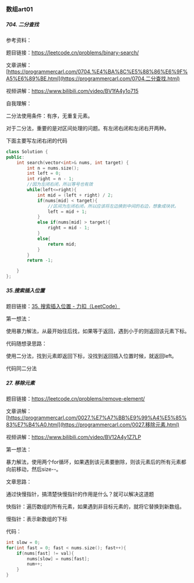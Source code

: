 ###  **数组**art01



##### **704. 二分查找** 

参考资料：

题目链接：https://leetcode.cn/problems/binary-search/

文章讲解：[https://programmercarl.com/0704.%E4%BA%8C%E5%88%86%E6%9F%A5%E6%89%BE.html](https://programmercarl.com/0704.二分查找.html)

视频讲解：https://www.bilibili.com/video/BV1fA4y1o715



自我理解：

二分法使用条件：有序，无重复元素。

对于二分法，重要的是对区间处理的问题。有左闭右闭和左闭右开两种。

下面主要写左闭右闭的代码

```c++
class Solution {
public:
    int search(vector<int>& nums, int target) {
        int n = nums.size();
        int left = 0;
        int right = n - 1;
        //因为左闭右闭，所以等号也有效
        while(left<=right){
            int mid = (left + right) / 2;
            if(nums[mid] < target){
                //区间为左闭右闭，所以应该将左边换到中间的右边，想象成块状。
                left = mid + 1;
            }
            else if(nums[mid] > target){
                right = mid - 1;
            }
            else{
                return mid;
            }
        }
        return -1;

    }
};
```

##### 35.搜索插入位置

题目链接：[35. 搜索插入位置 - 力扣（LeetCode）](https://leetcode.cn/problems/search-insert-position/)

第一想法：

使用暴力解法，从最开始往后找，如果等于返回，遇到小于的则返回该元素下标。



代码随想录思路：

使用二分法，找到元素即返回下标，没找到返回插入位置时候，就返回left。



代码同二分法



#####  **27. 移除元素**

题目链接：https://leetcode.cn/problems/remove-element/ 

文章讲解：[https://programmercarl.com/0027.%E7%A7%BB%E9%99%A4%E5%85%83%E7%B4%A0.html](https://programmercarl.com/0027.移除元素.html)

视频讲解：https://www.bilibili.com/video/BV12A4y1Z7LP 



第一想法：

暴力解法，使用两个for循环，如果遇到该元素要删除，则该元素后的所有元素都向前移动，然后size--。



文章思路：

通过快慢指针，搞清楚快慢指针的作用是什么？就可以解决这道题

快指针：遍历数组的所有元素，如果遇到非目标元素的，就将它替换到新数组。

慢指针：表示新数组的下标



代码：

```c++
int slow = 0;
for(int fast = 0; fast < nums.size(); fast++){
    if(nums[fast] != val){
        nums[slow] = nums[fast];
        num++;
    }
}
```


